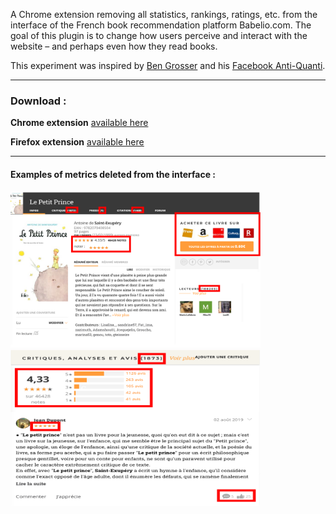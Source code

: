A Chrome extension removing all statistics, rankings, ratings, etc. from the interface of the French book recommendation platform Babelio.com. The goal of this plugin is to change how users perceive and interact with the website – and perhaps even how they read books.

This experiment was inspired by [Ben Grosser](https://bengrosser.com/) and his [Facebook Anti-Quanti](https://chromewebstore.google.com/detail/facebook-Anti-Quanti/dbkgglbefgkimiadfjmgnkjmaoahephg).


---------
### Download :

**Chrome extension** [available here](https://chromewebstore.google.com/detail/babelio-Anti-Quanti/naflkjcclkkaallpfpkokchcgjclifag?hl=fr&pli=1)

**Firefox extension** [available here](https://addons.mozilla.org/fr/firefox/addon/babelio-Anti-Quanti/?utm_source=addons.mozilla.org&utm_medium=referral&utm_content=search)


---------

#### Examples of metrics deleted from the interface :
<img src="chrome-version/assets/images/Before.png" alt="Before" width="400"/>
<img src="chrome-version/assets/images/Before2.png" alt="Before" width="400"/>


<!-- ### After :
<img src="assets/images/After.png" alt="After" width="400"/> -->